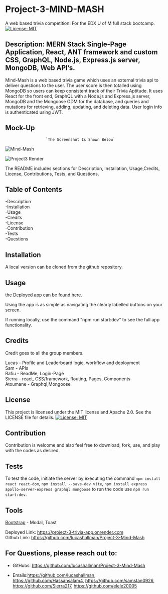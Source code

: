 # Project-3-MIND-MASH
A web based trivia competition!
For the EDX U of M full stack bootcamp.
[![License: MIT](https://img.shields.io/badge/License-MIT-yellow.svg)](https://opensource.org/licenses/MIT) 

## Description: MERN Stack Single-Page Application, React, ANT framework and custom CSS,  GraphQL, Node.js, Express.js server, MongoDB, Web API’s.

Mind-Mash is a web based trivia game which uses an external trivia api to deliver questions to the user. The user score is then totalled using MongoDB so users can keep consistent track of their Trivia Aptitude. It uses React for the front end, GraphQL with a Node.js and Express.js server, MongoDB and the Mongoose ODM for the database, and queries and mutations for retrieving, adding, updating, and deleting data. User login info is authenticated using JWT. 


## Mock-Up 


                      `The Screenshot Is Shown Below`
                      
                    

                                 
![Mind-Mash](https://github.com/user-attachments/assets/1ec5834a-87b5-42ef-9ca7-902a22b2c709)


![Project3 Render](https://github.com/user-attachments/assets/668e9c6b-0741-4cc7-9f28-e8afafca5176)







The README includes sections for Description, Installation, Usage,Credits, License, Contributions, Tests, and Questions.   


## Table of Contents

-Description     
-Installation      
-Usage     
-Credits    
-License         
-Contribution       
-Tests         
-Questions

## Installation

A local version can be cloned from the github repository.
 
## Usage

[the Deployed app can be found here.](https://project-3-trivia-app.onrender.com)

Using the app is as simple as navigating the clearly labelled buttons on your screen.

If running locally, use the command "npm run start:dev" to see the full app functionality.

## Credits
Credit goes to all the group members. 


Lucas - Profile and Leaderboard logic, workflow and deployment    
Sam  - APIs     
Rafiu  - ReadMe, Login-Page        
Sierra - react, CSS/framework, Routing, Pages, Components        
Atoumane - Graphql,Mongoose


## License
This project is licensed under the MIT license and Apache 2.0. See the LICENSE file for details.
[![License: MIT](https://img.shields.io/badge/License-MIT-yellow.svg)](https://opensource.org/licenses/MIT) 


## Contribution
Contribution is welcome and also feel free to download, fork, use, and play with the codes as desired.

## Tests
To test the code, initiate the server by executing the command `npm install react react-dom`, `npm install --save-dev vite`, `npm install express apollo-server-express graphql mongoose` to run the code use `npm run start:dev`.

## Tools 

[Bootstrap](https://getbootstrap.com/) - Modal, Toast


Deployed Link: https://project-3-trivia-app.onrender.com   
Github Link: https://github.com/lucashallman/Project-3-Mind-Mash 



## For Questions, please reach out to:
 
- GitHubs: https://github.com/lucashallman/Project-3-Mind-Mash

- Emails:https://github.com/lucashallman,   https://github.com/Hassansalam4,   https://github.com/samstan0926,   https://github.com/Sierra217,  https://github.com/elele20005

